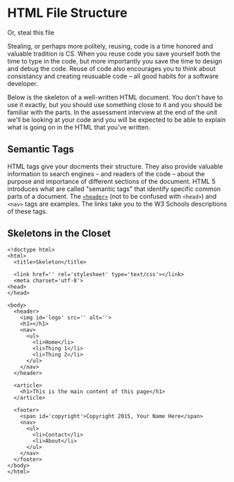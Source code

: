 HTML File Structure
===================

Or, steal this file

Stealing, or perhaps more politely, reusing, code is a time honored and valuable tradition is CS. When you reuse code you save yourself both the time to type in the code, but more importantly you save the time to design and debug the code. Reuse of code also encourages you to think about consistancy and creating reusuable code – all good habits for a software developer.

Below is the skeleton of a well-written HTML document. You don't have to use it exactly, but you should use something close to it and you should be familiar with the parts. In the assessment interview at the end of the unit we'll be looking at your code and you will be expected to be able to explain what is going on in the HTML that you've written.

Semantic Tags
-------------

HTML tags give your docments their structure. They also provide valuable information to search engines – and readers of the code – about the purpose and importance of different sections of the document. HTML 5 introduces what are called "semantic tags" that identify specific common parts of a document. The <a href='http://www.w3schools.com/tags/tag_header.asp'>```<header>```</a> (not to be confused with ```<head>```) and ```<nav>``` tags are examples. The links take you to the W3 Schools descriptions of these tags.

Skeletons in the Closet
-----------------------

```
<!doctype html>
<html>
  <title>Skeleton</title>
  
  <link href='' rel='stylesheet' type='text/css'></link>
  <meta charset='utf-8'>
<head>
</head>

<body>
  <header>
    <img id='logo' src='' alt=''>
    <h1></h1>
    <nav>
      <ul>
        <li>Home</li>
        <li>Thing 1</li>
        <li>Thing 2</li>
      </ul>
    </nav>
  </header>
  
  <article>
    <h1>This is the main content of this page</h1>
  </article>
  
  <footer>
    <span id='copyright'>Copyright 2015, Your Name Here</span>
    <nav>
      <ul>
        <li>Contact</li>
        <li>About</li>
      </ul>
    </nav>
  </footer>
</body>
</html>
```
